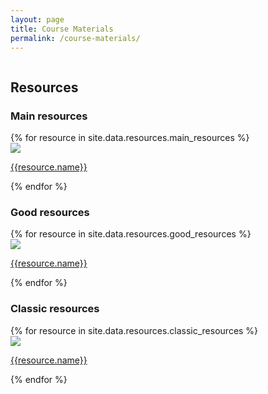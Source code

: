 ```yaml
---
layout: page
title: Course Materials
permalink: /course-materials/
---
```


<div style="width:100%; float: left">
    <div class="profile-pic-gallary">
        <h2>Resources</h2>
        <h3>Main resources</h3>
        {% for resource in site.data.resources.main_resources %}
        <div class="image--cover-container">
            <img src="{{ resource.pic | prepend: site.baseurl }}" class="image--cover">
            <p><a href="{{resource.address}}">{{resource.name}}</a></p>
        </div>
        {% endfor %}
        <br>
        <h3>Good resources</h3>
        {% for resource in site.data.resources.good_resources %}
        <div class="image--cover-container">
            <img src="{{ resource.pic | prepend: site.baseurl }}" class="image--cover">
            <p><a href="{{resource.address}}">{{resource.name}}</a></p>
        </div>
        {% endfor %}
        <br>
        <h3>Classic resources</h3>
        {% for resource in site.data.resources.classic_resources %}
        <div class="image--cover-container">
            <img src="{{ resource.pic | prepend: site.baseurl }}" class="image--cover">
            <p><a href="{{resource.address}}">{{resource.name}}</a></p>
        </div>
        {% endfor %}
    </div>
</div>